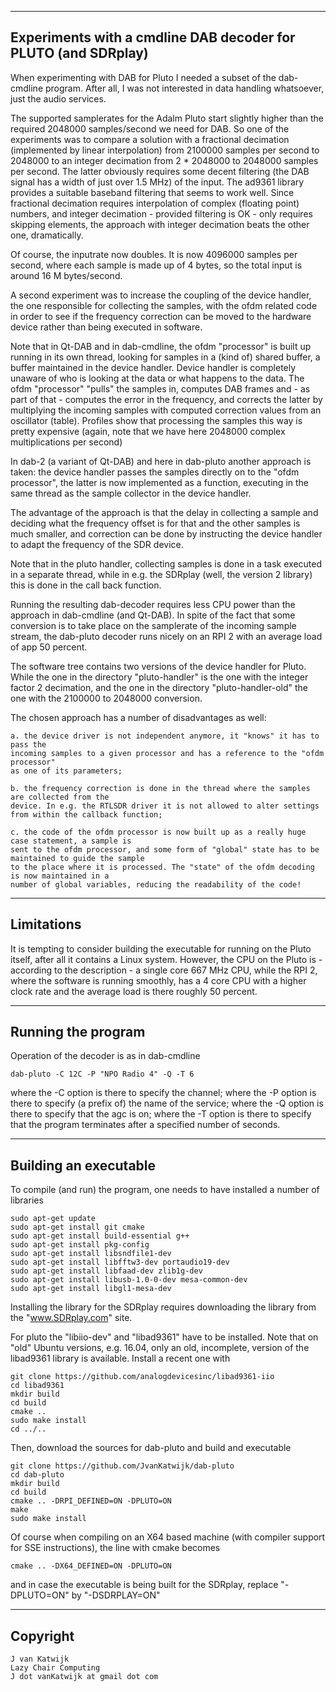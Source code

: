 ------------------------------------------------------------------------
Experiments with a cmdline DAB decoder for PLUTO (and SDRplay)
------------------------------------------------------------------------

When experimenting with DAB for Pluto I needed a subset of the dab-cmdline
program. After all, I was not interested in data handling whatsoever,
just the audio services.

The supported samplerates for the Adalm Pluto start slightly higher than the required
2048000 samples/second we need for DAB. So one of the experiments was to compare a
solution with a fractional decimation (implemented by linear interpolation) 
from 2100000 samples per second to 2048000 to an integer decimation from 2 * 2048000
to 2048000 samples per second. The latter obviously requires some decent filtering
(the DAB signal has a width of just over 1.5 MHz) of the input. The ad9361 library provides a 
suitable baseband filtering that seems to work well.
Since fractional decimation requires interpolation of complex (floating point)
numbers, and integer decimation - provided filtering is OK - only requires
skipping elements, the approach with integer decimation beats the other one,
dramatically.

Of course, the inputrate now doubles. It is now 4096000 samples per second, where
each sample is made up of 4 bytes, so the total input is around 16 M bytes/second.

A second experiment was to increase the coupling of the device handler,
the one responsible for collecting the samples, with the ofdm related code
in order to see if the frequency correction can be moved to the hardware device
rather than being executed in software.

Note that in Qt-DAB and in dab-cmdline, the ofdm "processor" is built
up running in its own thread, looking for samples in a (kind of) shared
buffer, a buffer maintained in the device handler. Device handler
is completely unaware of who is looking at the data or what happens to
the data. The ofdm "processor" "pulls" the samples in, computes DAB frames and -
as part of that - computes the error in the frequency, and corrects the latter
by multiplying the incoming samples with computed correction values from an
oscillator (table). Profiles show that processing the samples
this way is pretty expensive (again, note that we have here 2048000 complex multiplications
per second)

In dab-2 (a variant of Qt-DAB) and here in dab-pluto another approach is taken: 
the device handler passes the samples directly on to the "ofdm processor", the latter is now
implemented as a function, executing in the same thread as the sample collector in the device handler.

The advantage of the approach is that the delay in collecting a sample
and deciding what the frequency offset is for that and the other samples
is much smaller, and correction can be done by instructing the device
handler to adapt the frequency of the SDR device.

Note that in the pluto handler, collecting samples is done in a task executed
in a separate thread, while in e.g. the SDRplay (well, the version 2 library)
this is done in the call back function.

Running the resulting dab-decoder requires less CPU power than the approach
in dab-cmdline (and Qt-DAB). In spite of the fact that some conversion
is to take place on the samplerate of the incoming sample stream, the
dab-pluto decoder runs nicely on an RPI 2 with an average load of app 50 percent.


The software tree contains two versions of the device handler for Pluto.
While the one in the directory "pluto-handler" is the one with the
integer factor 2 decimation, and the one in the directory "pluto-handler-old"
the one with the 2100000 to 2048000 conversion.

The chosen approach has a number of disadvantages as well:

	a. the device driver is not independent anymore, it "knows" it has to pass the
	incoming samples to a given processor and has a reference to the "ofdm processor"
	as one of its parameters;
	
	b. the frequency correction is done in the thread where the samples are collected from the
	device. In e.g. the RTLSDR driver it is not allowed to alter settings from within the callback function;

	c. the code of the ofdm processor is now built up as a really huge case statement, a sample is 
	sent to the ofdm processor, and some form of "global" state has to be maintained to guide the sample
	to the place where it is processed. The "state" of the ofdm decoding is now maintained in a
	number of global variables, reducing the readability of the code!

---------------------------------------------------------------------------
Limitations
----------------------------------------------------------------------------

It is tempting to consider building the executable for running
on the Pluto itself, after all it contains a Linux system.
However, the CPU on the Pluto is - according to the description -
a single core 667 MHz CPU, while the RPI 2, where the software is
running smoothly, has a 4 core CPU with a higher clock rate and
the average load is there roughly 50 percent.

-----------------------------------------------------------------------------
Running the program
-----------------------------------------------------------------------------

Operation of the decoder is as in dab-cmdline

	dab-pluto -C 12C -P "NPO Radio 4" -Q -T 6

where the -C option is there to specify the channel;
where the -P option is there to specify (a prefix of) the name of the service;
where the -Q option is there to specify that the agc is on;
where the -T option is there to specify that the program terminates after a
specified number of seconds.

---------------------------------------------------------------------------
Building an executable
---------------------------------------------------------------------------

To compile (and run) the program, one needs to have installed
a number of libraries

	sudo apt-get update
	sudo apt-get install git cmake
	sudo apt-get install build-essential g++
	sudo apt-get install pkg-config
	sudo apt-get install libsndfile1-dev
	sudo apt-get install libfftw3-dev portaudio19-dev
	sudo apt-get install libfaad-dev zlib1g-dev 
	sudo apt-get install libusb-1.0-0-dev mesa-common-dev
	sudo apt-get install libgl1-mesa-dev


Installing the library for the SDRplay requires downloading the library from the "www.SDRplay.com" site.

For pluto the "libiio-dev" and "libad9361" have to be installed.
Note that on "old" Ubuntu versions, e.g. 16.04, only an old,
incomplete, version of the libad9361 library is available.
Install a recent one with

	git clone https://github.com/analogdevicesinc/libad9361-iio
	cd libad9361
	mkdir build
	cd build
	cmake ..
	sudo make install
	cd ../..

Then, download the sources for dab-pluto and build and executable

	git clone https://github.com/JvanKatwijk/dab-pluto
	cd dab-pluto
	mkdir build
	cd build
	cmake .. -DRPI_DEFINED=ON -DPLUTO=ON
	make
	sudo make install

Of course when compiling on an X64 based machine (with compiler support
for SSE instructions), the line with cmake becomes

	cmake .. -DX64_DEFINED=ON -DPLUTO=ON

and in case the executable is being built for the SDRplay, replace "-DPLUTO=ON" by "-DSDRPLAY=ON"

-----------------------------------------------------------------------------
Copyright
-----------------------------------------------------------------------------

	J van Katwijk
	Lazy Chair Computing
	J dot vanKatwijk at gmail dot com



